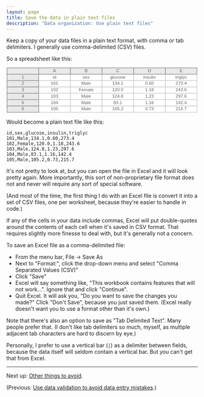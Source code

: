 ```yaml
---
layout: page
title: Save the data in plain text files
description: "Data organization: Use plain text files"
---
```




Keep a copy of your data files in a plain text format, with comma or
tab delimiters.  I generally use comma-delimited (CSV) files.

So a spreadsheet like this:

<?xml version="1.0" encoding="UTF-8"?>
<svg width="604px" height="144px" viewBox="0 0 604 144" preserveAspectRatio="xMinYmin meet" xmlns="http://www.w3.org/2000/svg" xmlns:xlink="http://www.w3.org/1999/xlink" version="1.1">
    <rect x="502" y="122" width="100" height="20" fill="white" stroke="#CECECE" stroke-width="2" />
    <text x="552" y="132" text-anchor="middle" dominant-baseline="middle" font-family="sans-serif" fill="#626262" font-size="14px" >215.7</text>
    <rect x="402" y="122" width="100" height="20" fill="white" stroke="#CECECE" stroke-width="2" />
    <text x="452" y="132" text-anchor="middle" dominant-baseline="middle" font-family="sans-serif" fill="#626262" font-size="14px" >0.73</text>
    <rect x="302" y="122" width="100" height="20" fill="white" stroke="#CECECE" stroke-width="2" />
    <text x="352" y="132" text-anchor="middle" dominant-baseline="middle" font-family="sans-serif" fill="#626262" font-size="14px" >105.2</text>
    <rect x="202" y="122" width="100" height="20" fill="white" stroke="#CECECE" stroke-width="2" />
    <text x="252" y="132" text-anchor="middle" dominant-baseline="middle" font-family="sans-serif" fill="#626262" font-size="14px" >Male</text>
    <rect x="102" y="122" width="100" height="20" fill="white" stroke="#CECECE" stroke-width="2" />
    <text x="152" y="132" text-anchor="middle" dominant-baseline="middle" font-family="sans-serif" fill="#626262" font-size="14px" >105</text>
    <rect x="2" y="122" width="100" height="20" fill="#E9E9E9" stroke="#969696" stroke-width="2" />
    <text x="52" y="132" text-anchor="middle" dominant-baseline="middle" font-family="sans-serif" fill="#626262" font-size="14px" >6</text>
    <rect x="502" y="102" width="100" height="20" fill="white" stroke="#CECECE" stroke-width="2" />
    <text x="552" y="112" text-anchor="middle" dominant-baseline="middle" font-family="sans-serif" fill="#626262" font-size="14px" >142.4</text>
    <rect x="402" y="102" width="100" height="20" fill="white" stroke="#CECECE" stroke-width="2" />
    <text x="452" y="112" text-anchor="middle" dominant-baseline="middle" font-family="sans-serif" fill="#626262" font-size="14px" >1.16</text>
    <rect x="302" y="102" width="100" height="20" fill="white" stroke="#CECECE" stroke-width="2" />
    <text x="352" y="112" text-anchor="middle" dominant-baseline="middle" font-family="sans-serif" fill="#626262" font-size="14px" >83.1</text>
    <rect x="202" y="102" width="100" height="20" fill="white" stroke="#CECECE" stroke-width="2" />
    <text x="252" y="112" text-anchor="middle" dominant-baseline="middle" font-family="sans-serif" fill="#626262" font-size="14px" >Male</text>
    <rect x="102" y="102" width="100" height="20" fill="white" stroke="#CECECE" stroke-width="2" />
    <text x="152" y="112" text-anchor="middle" dominant-baseline="middle" font-family="sans-serif" fill="#626262" font-size="14px" >104</text>
    <rect x="2" y="102" width="100" height="20" fill="#E9E9E9" stroke="#969696" stroke-width="2" />
    <text x="52" y="112" text-anchor="middle" dominant-baseline="middle" font-family="sans-serif" fill="#626262" font-size="14px" >5</text>
    <rect x="502" y="82" width="100" height="20" fill="white" stroke="#CECECE" stroke-width="2" />
    <text x="552" y="92" text-anchor="middle" dominant-baseline="middle" font-family="sans-serif" fill="#626262" font-size="14px" >297.6</text>
    <rect x="402" y="82" width="100" height="20" fill="white" stroke="#CECECE" stroke-width="2" />
    <text x="452" y="92" text-anchor="middle" dominant-baseline="middle" font-family="sans-serif" fill="#626262" font-size="14px" >1.23</text>
    <rect x="302" y="82" width="100" height="20" fill="white" stroke="#CECECE" stroke-width="2" />
    <text x="352" y="92" text-anchor="middle" dominant-baseline="middle" font-family="sans-serif" fill="#626262" font-size="14px" >124.8</text>
    <rect x="202" y="82" width="100" height="20" fill="white" stroke="#CECECE" stroke-width="2" />
    <text x="252" y="92" text-anchor="middle" dominant-baseline="middle" font-family="sans-serif" fill="#626262" font-size="14px" >Male</text>
    <rect x="102" y="82" width="100" height="20" fill="white" stroke="#CECECE" stroke-width="2" />
    <text x="152" y="92" text-anchor="middle" dominant-baseline="middle" font-family="sans-serif" fill="#626262" font-size="14px" >103</text>
    <rect x="2" y="82" width="100" height="20" fill="#E9E9E9" stroke="#969696" stroke-width="2" />
    <text x="52" y="92" text-anchor="middle" dominant-baseline="middle" font-family="sans-serif" fill="#626262" font-size="14px" >4</text>
    <rect x="502" y="62" width="100" height="20" fill="white" stroke="#CECECE" stroke-width="2" />
    <text x="552" y="72" text-anchor="middle" dominant-baseline="middle" font-family="sans-serif" fill="#626262" font-size="14px" >243.6</text>
    <rect x="402" y="62" width="100" height="20" fill="white" stroke="#CECECE" stroke-width="2" />
    <text x="452" y="72" text-anchor="middle" dominant-baseline="middle" font-family="sans-serif" fill="#626262" font-size="14px" >1.18</text>
    <rect x="302" y="62" width="100" height="20" fill="white" stroke="#CECECE" stroke-width="2" />
    <text x="352" y="72" text-anchor="middle" dominant-baseline="middle" font-family="sans-serif" fill="#626262" font-size="14px" >120.0</text>
    <rect x="202" y="62" width="100" height="20" fill="white" stroke="#CECECE" stroke-width="2" />
    <text x="252" y="72" text-anchor="middle" dominant-baseline="middle" font-family="sans-serif" fill="#626262" font-size="14px" >Female</text>
    <rect x="102" y="62" width="100" height="20" fill="white" stroke="#CECECE" stroke-width="2" />
    <text x="152" y="72" text-anchor="middle" dominant-baseline="middle" font-family="sans-serif" fill="#626262" font-size="14px" >102</text>
    <rect x="2" y="62" width="100" height="20" fill="#E9E9E9" stroke="#969696" stroke-width="2" />
    <text x="52" y="72" text-anchor="middle" dominant-baseline="middle" font-family="sans-serif" fill="#626262" font-size="14px" >3</text>
    <rect x="502" y="42" width="100" height="20" fill="white" stroke="#CECECE" stroke-width="2" />
    <text x="552" y="52" text-anchor="middle" dominant-baseline="middle" font-family="sans-serif" fill="#626262" font-size="14px" >273.4</text>
    <rect x="402" y="42" width="100" height="20" fill="white" stroke="#CECECE" stroke-width="2" />
    <text x="452" y="52" text-anchor="middle" dominant-baseline="middle" font-family="sans-serif" fill="#626262" font-size="14px" >0.60</text>
    <rect x="302" y="42" width="100" height="20" fill="white" stroke="#CECECE" stroke-width="2" />
    <text x="352" y="52" text-anchor="middle" dominant-baseline="middle" font-family="sans-serif" fill="#626262" font-size="14px" >134.1</text>
    <rect x="202" y="42" width="100" height="20" fill="white" stroke="#CECECE" stroke-width="2" />
    <text x="252" y="52" text-anchor="middle" dominant-baseline="middle" font-family="sans-serif" fill="#626262" font-size="14px" >Male</text>
    <rect x="102" y="42" width="100" height="20" fill="white" stroke="#CECECE" stroke-width="2" />
    <text x="152" y="52" text-anchor="middle" dominant-baseline="middle" font-family="sans-serif" fill="#626262" font-size="14px" >101</text>
    <rect x="2" y="42" width="100" height="20" fill="#E9E9E9" stroke="#969696" stroke-width="2" />
    <text x="52" y="52" text-anchor="middle" dominant-baseline="middle" font-family="sans-serif" fill="#626262" font-size="14px" >2</text>
    <rect x="502" y="22" width="100" height="20" fill="white" stroke="#CECECE" stroke-width="2" />
    <text x="552" y="32" text-anchor="middle" dominant-baseline="middle" font-family="sans-serif" fill="#626262" font-size="14px" >triglyc</text>
    <rect x="402" y="22" width="100" height="20" fill="white" stroke="#CECECE" stroke-width="2" />
    <text x="452" y="32" text-anchor="middle" dominant-baseline="middle" font-family="sans-serif" fill="#626262" font-size="14px" >insulin</text>
    <rect x="302" y="22" width="100" height="20" fill="white" stroke="#CECECE" stroke-width="2" />
    <text x="352" y="32" text-anchor="middle" dominant-baseline="middle" font-family="sans-serif" fill="#626262" font-size="14px" >glucose</text>
    <rect x="202" y="22" width="100" height="20" fill="white" stroke="#CECECE" stroke-width="2" />
    <text x="252" y="32" text-anchor="middle" dominant-baseline="middle" font-family="sans-serif" fill="#626262" font-size="14px" >sex</text>
    <rect x="102" y="22" width="100" height="20" fill="white" stroke="#CECECE" stroke-width="2" />
    <text x="152" y="32" text-anchor="middle" dominant-baseline="middle" font-family="sans-serif" fill="#626262" font-size="14px" >id</text>
    <rect x="2" y="22" width="100" height="20" fill="#E9E9E9" stroke="#969696" stroke-width="2" />
    <text x="52" y="32" text-anchor="middle" dominant-baseline="middle" font-family="sans-serif" fill="#626262" font-size="14px" >1</text>
    <rect x="502" y="2" width="100" height="20" fill="#E9E9E9" stroke="#969696" stroke-width="2" />
    <text x="552" y="12" text-anchor="middle" dominant-baseline="middle" font-family="sans-serif" fill="#626262" font-size="14px" >E</text>
    <rect x="402" y="2" width="100" height="20" fill="#E9E9E9" stroke="#969696" stroke-width="2" />
    <text x="452" y="12" text-anchor="middle" dominant-baseline="middle" font-family="sans-serif" fill="#626262" font-size="14px" >D</text>
    <rect x="302" y="2" width="100" height="20" fill="#E9E9E9" stroke="#969696" stroke-width="2" />
    <text x="352" y="12" text-anchor="middle" dominant-baseline="middle" font-family="sans-serif" fill="#626262" font-size="14px" >C</text>
    <rect x="202" y="2" width="100" height="20" fill="#E9E9E9" stroke="#969696" stroke-width="2" />
    <text x="252" y="12" text-anchor="middle" dominant-baseline="middle" font-family="sans-serif" fill="#626262" font-size="14px" >B</text>
    <rect x="102" y="2" width="100" height="20" fill="#E9E9E9" stroke="#969696" stroke-width="2" />
    <text x="152" y="12" text-anchor="middle" dominant-baseline="middle" font-family="sans-serif" fill="#626262" font-size="14px" >A</text>
    <rect x="2" y="2" width="100" height="20" fill="#E9E9E9" stroke="#969696" stroke-width="2" />
</svg>

Would become a plain text file like this:

    id,sex,glucose,insulin,triglyc
    101,Male,134.1,0.60,273.4
    102,Female,120.0,1.18,243.6
    103,Male,124.8,1.23,297.6
    104,Male,83.1,1.16,142.4
    105,Male,105.2,0.73,215.7

It's not pretty to look at, but you can open the file in Excel and it
will look pretty again. More importantly, this sort of non-proprietary file
format does not and never will require any sort of special software.

(And most of the time, the first thing I do with an Excel file is
convert it into a set of CSV files, one per worksheet, because they're
easier to handle in code.)

If any of the cells in your data include commas, Excel will put
double-quotes around the contents of each cell when it's saved in CSV
format. That requires slightly more finesse to deal with, but it's
generally not a concern.

To save an Excel file as a comma-delimited file:

- From the menu bar, File → Save As
- Next to "Format:", click the drop-down menu and select "Comma Separated Values (CSV)"
- Click "Save"
- Excel will say something like, "This workbook contains features that will
  not work...". Ignore that and click "Continue".
- Quit Excel. It will ask you, "Do you want to save the changes you
  made?" Click "Don't Save", because you just saved them. (Excel
  really doesn't want you to use a format other than it's own.)

Note that there's also an option to save as "Tab Delimited Text". Many
people prefer that. (I don't like tab delimiters so much, myself, as
multiple adjacent tab characters are hard to discern by eye.)

Personally, I prefer to use a vertical bar (`|`) as a delimiter
between fields, because the data itself will seldom contain a vertical
bar. But you can't get that from Excel.

---

Next up: [Other things to avoid](avoid.html).

(Previous: [Use data validation to avoid data entry mistakes](validation.html).)

<style>
svg { font-family: sans-serif; }
svg text { font-family: sans-serif; }
</style>
